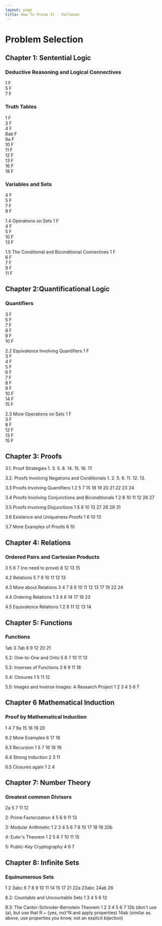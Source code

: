 ```yaml
---
layout: page
title: How To Prove It - Velleman
--- 
```


# Problem Selection
## Chapter 1: Sentential Logic
### Deductive Reasoning and Logical Connectives
1 F   
5 F  
7 F  

### Truth Tables
1 F  
3 F  
4 F  
8ab F  
9a F  
10 F  
11 F  
12 F  
13 F  
16 F   
18 F   

### Variables and Sets
4 F   
5 F  
7 F  
9 F  

1.4 Operations on Sets
1 F  
4 F  
5 F  
10 F  
13 F  

1.5 The Conditional and Biconditional Connectives
1 F  
6 F  
7 F  
9 F  
11 F  

## Chapter 2:Quantificational Logic
### Quantifiers
3 F  
5 F  
7 F  
8 F  
9 F  
10 F  

2.2 Equivalence Involving Quantifiers
1 F  
3 F  
4 F  
5 F  
6 F  
7 F  
8 F  
9 F  
10 F  
14 F  
15 F  

2.3 More Operations on Sets
1 F  
3 F  
8 F  
12 F  
13 F  
15 F  

## Chapter 3: Proofs
3.1. Proof Strategies
1.
3.
5.
8.
14.
15.
16.
17.

3.2. Proofs Involving Negations and Conditionals
1.
2.
5.
6.
11.
12.
13.

3.3 Proofs Involving Quantifiers
1
2
5
7
15
18
19
20
21
22
23
24

3.4 Proofs Involving Conjunctions and Biconditionals
1
2
8
10
11
12
26
27

3.5 Proofs Involving Disjunctions
1
5
8
10
13
27
28
29
31

3.6 Existence and Uniqueness Proofs
1
6
10
13

3.7 More Examples of Proofs
6
10

## Chapter 4: Relations
### Ordered Pairs and Cartesian Products
3
5
6
7 (no need to prove)
8
12
13
15

4.2 Relations
5
7
9
10
11
12
13

4.3 More about Relations
3
4
7
8
9
10
11
12
13
17
19
22
24

4.4 Ordering Relations
1
3
4
6
14
17
19
23

4.5 Equivalence Relations
1
2
8
11
12
13
14

## Chapter 5: Functions
### Functions
1ab
3
7ab
8
9
12
20
21

5.2: One-to-One and Onto
5
6
7
10
11
13

5.3: Inverses of Functions
3
8
9
11
18

5.4: Closures
1
5
11
12

5.5: Images and Inverse Images: A Research Project
1
2
3
4
5
6
7 

## Chapter 6 Mathematical Induction
### Proof by Mathematical Induction
1
4
7
9a
15
16
19
20

6.2 More Examples
6
17
18

6.3 Recursion
1
5
7
16
18
19

6.4 Strong Induction
2
3
11

6.5 Closures again
1
2
4

## Chapter 7: Number Theory
### Greatest common Divisors
2a
5
7
11
12

2: Prime Factorization
4
5
6
9
11
13

3: Modular Arithmetic
1
2
3
4
5
6
7
8
10
17
18
19
20b

4: Euler's Theorem
1
2
5
6
7
10
11
15

5: Public-Key Cryptography
4
6
7 

## Chapter 8: Infinite Sets
### Equinumerous Sets
1
2
3abc
6
7
8
9
10
11
14
15
17
21
22a
23abc
24ab
26

8.2: Countable and Uncountable Sets
1
3
4
5
6
12

8.3: The Cantor-Schroder-Bernstein Theorem
1
2
3
4
5
6
7
12b (don't use (a), but use that R ~ {yes, no}^N and apply properties)
14ab (similar as above, use properties you know, not an explicit bijection) 


